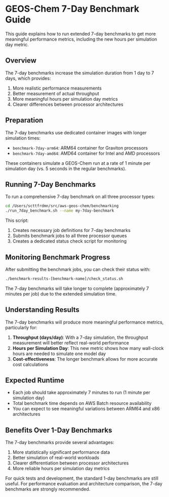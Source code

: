 # GEOS-Chem 7-Day Benchmark Guide

This guide explains how to run extended 7-day benchmarks to get more meaningful performance metrics, including the new hours per simulation day metric.

## Overview

The 7-day benchmarks increase the simulation duration from 1 day to 7 days, which provides:

1. More realistic performance measurements
2. Better measurement of actual throughput
3. More meaningful hours per simulation day metrics
4. Clearer differences between processor architectures

## Preparation

The 7-day benchmarks use dedicated container images with longer simulation times:

- `benchmark-7day-arm64`: ARM64 container for Graviton processors
- `benchmark-7day-amd64`: AMD64 container for Intel and AMD processors

These containers simulate a GEOS-Chem run at a rate of 1 minute per simulation day (vs. 5 seconds in the regular benchmarks).

## Running 7-Day Benchmarks

To run a comprehensive 7-day benchmark on all three processor types:

```bash
cd /Users/scttfrdmn/src/aws-geos-chem/benchmarking
./run_7day_benchmark.sh --name my-7day-benchmark
```

This script:
1. Creates necessary job definitions for 7-day benchmarks
2. Submits benchmark jobs to all three processor queues
3. Creates a dedicated status check script for monitoring

## Monitoring Benchmark Progress

After submitting the benchmark jobs, you can check their status with:

```bash
./benchmark-results-[benchmark-name]/check_status.sh
```

The 7-day benchmarks will take longer to complete (approximately 7 minutes per job) due to the extended simulation time.

## Understanding Results

The 7-day benchmarks will produce more meaningful performance metrics, particularly for:

1. **Throughput (days/day)**: With a 7-day simulation, the throughput measurement will better reflect real-world performance
2. **Hours per Simulation Day**: This new metric shows how many wall-clock hours are needed to simulate one model day
3. **Cost-effectiveness**: The longer benchmark allows for more accurate cost calculations

## Expected Runtime

- Each job should take approximately 7 minutes to run (1 minute per simulation day)
- Total benchmark time depends on AWS Batch resource availability
- You can expect to see meaningful variations between ARM64 and x86 architectures

## Benefits Over 1-Day Benchmarks

The 7-day benchmarks provide several advantages:

1. More statistically significant performance data
2. Better simulation of real-world workloads
3. Clearer differentiation between processor architectures
4. More reliable hours per simulation day metrics

For quick tests and development, the standard 1-day benchmarks are still useful. For performance evaluation and architecture comparison, the 7-day benchmarks are strongly recommended.